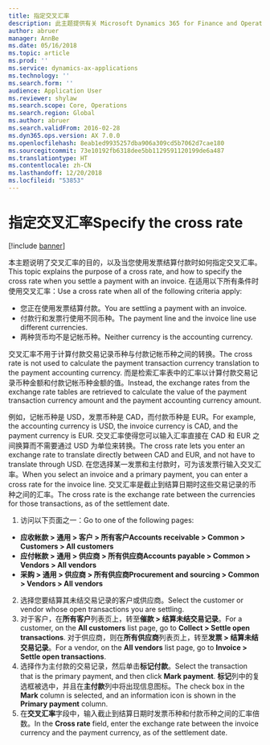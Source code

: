 ```yaml
---
title: 指定交叉汇率
description: 此主题提供有关 Microsoft Dynamics 365 for Finance and Operations 中交叉汇率的一般信息。
author: abruer
manager: AnnBe
ms.date: 05/16/2018
ms.topic: article
ms.prod: ''
ms.service: dynamics-ax-applications
ms.technology: ''
ms.search.form: ''
audience: Application User
ms.reviewer: shylaw
ms.search.scope: Core, Operations
ms.search.region: Global
ms.author: abruer
ms.search.validFrom: 2016-02-28
ms.dyn365.ops.version: AX 7.0.0
ms.openlocfilehash: 8eab1ed9935257dba906a309cd5b7062d7cae180
ms.sourcegitcommit: 73e10192fb6318dee5bb1129591120199de6a487
ms.translationtype: HT
ms.contentlocale: zh-CN
ms.lasthandoff: 12/20/2018
ms.locfileid: "53853"
---
```

# <a name="specify-the-cross-rate"></a><span data-ttu-id="2535d-103">指定交叉汇率</span><span class="sxs-lookup"><span data-stu-id="2535d-103">Specify the cross rate</span></span>

[!include [banner](../includes/banner.md)]

<span data-ttu-id="2535d-104">本主题说明了交叉汇率的目的，以及当您使用发票结算付款时如何指定交叉汇率。</span><span class="sxs-lookup"><span data-stu-id="2535d-104">This topic explains the purpose of a cross rate, and how to specify the cross rate when you settle a payment with an invoice.</span></span> <span data-ttu-id="2535d-105">在适用以下所有条件时使用交叉汇率：</span><span class="sxs-lookup"><span data-stu-id="2535d-105">Use a cross rate when all of the following criteria apply:</span></span> 
-   <span data-ttu-id="2535d-106">您正在使用发票结算付款。</span><span class="sxs-lookup"><span data-stu-id="2535d-106">You are settling a payment with an invoice.</span></span> 
-   <span data-ttu-id="2535d-107">付款行和发票行使用不同币种。</span><span class="sxs-lookup"><span data-stu-id="2535d-107">The payment line and the invoice line use different currencies.</span></span> 
-   <span data-ttu-id="2535d-108">两种货币均不是记帐币种。</span><span class="sxs-lookup"><span data-stu-id="2535d-108">Neither currency is the accounting currency.</span></span> 

<span data-ttu-id="2535d-109">交叉汇率不用于计算付款交易记录币种与付款记帐币种之间的转换。</span><span class="sxs-lookup"><span data-stu-id="2535d-109">The cross rate is not used to calculate the payment transaction currency translation to the payment accounting currency.</span></span> <span data-ttu-id="2535d-110">而是检索汇率表中的汇率以计算付款交易记录币种金额和付款记帐币种金额的值。</span><span class="sxs-lookup"><span data-stu-id="2535d-110">Instead, the exchange rates from the exchange rate tables are retrieved to calculate the value of the payment transaction currency amount and the payment accounting currency amount.</span></span> 

<span data-ttu-id="2535d-111">例如，记帐币种是 USD，发票币种是 CAD，而付款币种是 EUR。</span><span class="sxs-lookup"><span data-stu-id="2535d-111">For example, the accounting currency is USD, the invoice currency is CAD, and the payment currency is EUR.</span></span> <span data-ttu-id="2535d-112">交叉汇率使得您可以输入汇率直接在 CAD 和 EUR 之间换算而不需要通过 USD 为单位来转换。</span><span class="sxs-lookup"><span data-stu-id="2535d-112">The cross rate lets you enter an exchange rate to translate directly between CAD and EUR, and not have to translate through USD.</span></span> <span data-ttu-id="2535d-113">在您选择某一发票和主付款时，可为该发票行输入交叉汇率。</span><span class="sxs-lookup"><span data-stu-id="2535d-113">When you select an invoice and a primary payment, you can enter a cross rate for the invoice line.</span></span> <span data-ttu-id="2535d-114">交叉汇率是截止到结算日期时这些交易记录的币种之间的汇率。</span><span class="sxs-lookup"><span data-stu-id="2535d-114">The cross rate is the exchange rate between the currencies for those transactions, as of the settlement date.</span></span>

1.  <span data-ttu-id="2535d-115">访问以下页面之一：</span><span class="sxs-lookup"><span data-stu-id="2535d-115">Go to one of the following pages:</span></span>
- <span data-ttu-id="2535d-116">**应收帐款 > 通用 > 客户 > 所有客户**</span><span class="sxs-lookup"><span data-stu-id="2535d-116">**Accounts receivable > Common > Customers > All customers**</span></span> 
- <span data-ttu-id="2535d-117">**应付帐款 > 通用 > 供应商 > 所有供应商**</span><span class="sxs-lookup"><span data-stu-id="2535d-117">**Accounts payable > Common > Vendors > All vendors**</span></span> 
- <span data-ttu-id="2535d-118">**采购 > 通用 > 供应商 > 所有供应商**</span><span class="sxs-lookup"><span data-stu-id="2535d-118">**Procurement and sourcing > Common > Vendors > All vendors**</span></span>
2.  <span data-ttu-id="2535d-119">选择您要结算其未结交易记录的客户或供应商。</span><span class="sxs-lookup"><span data-stu-id="2535d-119">Select the customer or vendor whose open transactions you are settling.</span></span> 
3.  <span data-ttu-id="2535d-120">对于客户，在**所有客户**列表页上，转至**催款 > 结算未结交易记录**。</span><span class="sxs-lookup"><span data-stu-id="2535d-120">For a customer, on the **All customers** list page, go to **Collect > Settle open transactions**.</span></span> <span data-ttu-id="2535d-121">对于供应商，则在**所有供应商**列表页上，转至**发票 > 结算未结交易记录**。</span><span class="sxs-lookup"><span data-stu-id="2535d-121">For a vendor, on the **All vendors** list page, go to **Invoice > Settle open transactions**.</span></span> 
4.  <span data-ttu-id="2535d-122">选择作为主付款的交易记录，然后单击**标记付款**。</span><span class="sxs-lookup"><span data-stu-id="2535d-122">Select the transaction that is the primary payment, and then click **Mark payment**.</span></span> <span data-ttu-id="2535d-123">**标记**列中的复选框被选中，并且在**主付款**列中将出现信息图标。</span><span class="sxs-lookup"><span data-stu-id="2535d-123">The check box in the **Mark** column is selected, and an information icon is shown in the **Primary payment** column.</span></span> 
5.  <span data-ttu-id="2535d-124">在**交叉汇率**字段中，输入截止到结算日期时发票币种和付款币种之间的汇率倍数。</span><span class="sxs-lookup"><span data-stu-id="2535d-124">In the **Cross rate** field, enter the exchange rate between the invoice currency and the payment currency, as of the settlement date.</span></span> 
